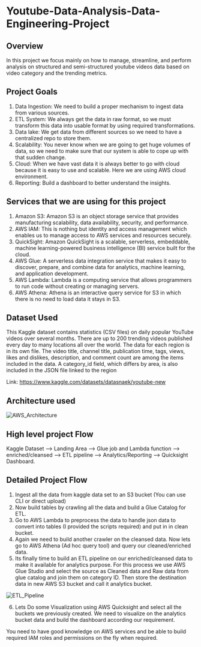 # Youtube-Data-Analysis-Data-Engineering-Project

## Overview

In this project we focus mainly on how to manage, streamline, and perform analysis on structured and semi-structured youtube videos data based on video category and the trending metrics.

## Project Goals

1. Data Ingestion: We need to build a proper mechanism to ingest data from various sources.
2. ETL System: We always get the data in raw format, so we must transform this data into usable format by using required transformations.
3. Data lake: We get data from different sources so we need to have a centralized repo to store them.
4. Scalability: You never know when we are going to get huge volumes of data, so we need to make sure that our system is able to cope up with that sudden change.
5. Cloud: When we have vast data it is always better to go with cloud because it is easy to use and scalable. Here we are using AWS cloud environment.
6. Reporting: Build a dashboard to better understand the insights.

## Services that we are using for this project

1. Amazon S3: Amazon S3 is an object storage service that provides manufacturing scalability, data availability, security, and performance.
2. AWS IAM: This is nothing but identity and access management which enables us to manage access to AWS services and resources securely.
3. QuickSight: Amazon QuickSight is a scalable, serverless, embeddable, machine learning-powered business intelligence (BI) service built for the cloud.
4. AWS Glue: A serverless data integration service that makes it easy to discover, prepare, and combine data for analytics, machine learning, and application development.
5. AWS Lambda: Lambda is a computing service that allows programmers to run code without creating or managing servers.
6. AWS Athena: Athena is an interactive query service for S3 in which there is no need to load data it stays in S3.

## Dataset Used

This Kaggle dataset contains statistics (CSV files) on daily popular YouTube videos over several months. There are up to 200 trending videos published every day to many locations all over the world. The data for each region is in its own file. The video title, channel title, publication time, tags, views, likes and dislikes, description, and comment count are among the items included in the data. A category_id field, which differs by area, is also included in the JSON file linked to the region

Link: https://www.kaggle.com/datasets/datasnaek/youtube-new

## Architecture used

![AWS_Architecture](https://github.com/venkat2705/Youtube-data-analysis-data-engineering/assets/60357150/18361e7a-13b6-4448-9cfc-877d5adda21a)

## High level project Flow

Kaggle Dataset --> Landing Area --> Glue job and Lambda function --> enriched/cleansed --> ETL pipeline --> Analytics/Reporting --> Quicksight Dashboard.

## Detailed Project Flow

1. Ingest all the data from kaggle data set to an S3 bucket (You can use CLI or direct upload)
2. Now build tables by crawling all the data and build a Glue Catalog for ETL.
3. Go to AWS Lambda to preprocess the data to handle json data to convert into tables (I provided the scripts required) and put in in clean bucket.
4. Again we need to build another crawler on the cleansed data. Now lets go to AWS Athena (Ad hoc query tool) and query our cleaned/enriched data.
5. Its finally time to build an ETL pipeline on our enriched/cleansed data to make it available for analytics purpose. For this process we use AWS Glue Studio  and select the source as Cleaned data and Raw data from glue catalog and join them on category ID. Then store the destination data in new AWS S3 bucket and call it analytics bucket.

![ETL_Pipeline](https://github.com/venkat2705/Youtube-data-analysis-data-engineering/assets/60357150/170af6a8-0e3a-46be-9286-3812097f84f9)

6. Lets Do some Visualization using AWS Quicksight and select all the buckets we previously created. We need to visualize on the analytics bucket data and build the dashboard according our requirement.

You need to have good knowledge on AWS services and be able to build required IAM roles and permissions on the fly when required.













